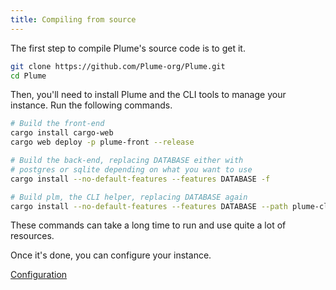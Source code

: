 ```yaml
---
title: Compiling from source
---
```


The first step to compile Plume's source code is to get it.

```bash
git clone https://github.com/Plume-org/Plume.git
cd Plume
```

Then, you'll need to install Plume and the CLI tools to manage your instance.
Run the following commands.

```bash
# Build the front-end
cargo install cargo-web
cargo web deploy -p plume-front --release

# Build the back-end, replacing DATABASE either with
# postgres or sqlite depending on what you want to use
cargo install --no-default-features --features DATABASE -f

# Build plm, the CLI helper, replacing DATABASE again
cargo install --no-default-features --features DATABASE --path plume-cli -f
```

These commands can take a long time to run and use quite a lot of resources.

Once it's done, you can configure your instance.

<a class="action" href="/installation/config">Configuration</a>
